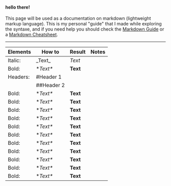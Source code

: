 #### hello there!

This page will be used as a documentation on markdown (lightweight markup language).
This is my personal "guide" that I made while exploring the syntaxe, and if you need help you should check the [Markdown Guide](https://www.markdownguide.org/) or a [Markdown Cheatsheet](https://github.com/adam-p/markdown-here/wiki/Markdown-Cheatsheet).

-------

| Elements    |       How to      |     Result    |      Notes      |
| ------      |       ------      |     ------    |      ------     |
| Italic:     |      \_Text\_     |     _Text_    |                 |
| Bold:       |     \**Text\**    |    **Text**   |                 |
| Headers:    |     \#Header 1    |               |                 |
|             |     \##Header 2   |               |                 |
| Bold:       |     \**Text\**    |    **Text**   |                 |
| Bold:       |     \**Text\**    |    **Text**   |                 |
| Bold:       |     \**Text\**    |    **Text**   |                 |
| Bold:       |     \**Text\**    |    **Text**   |                 |
| Bold:       |     \**Text\**    |    **Text**   |                 |
| Bold:       |     \**Text\**    |    **Text**   |                 |
| Bold:       |     \**Text\**    |    **Text**   |                 |
| Bold:       |     \**Text\**    |    **Text**   |                 |
| Bold:       |     \**Text\**    |    **Text**   |                 |
| Bold:       |     \**Text\**    |    **Text**   |                 |
| Bold:       |     \**Text\**    |    **Text**   |                 |
